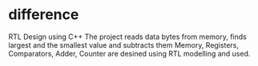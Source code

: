 # difference
RTL Design using C++
The project reads data bytes from memory, finds largest and the smallest value and subtracts them
Memory, Registers, Comparators, Adder, Counter are desined using RTL modelling and used.
